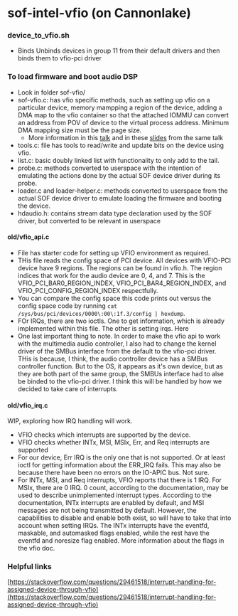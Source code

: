 # sof-intel-vfio (on Cannonlake)

### device_to_vfio.sh
* Binds Unbinds devices in group 11 from their default drivers and then binds them to vfio-pci driver


### To load firmware and boot audio DSP
* Look in folder sof-vfio/
* sof-vfio.c: has vfio specific methods, such as setting up vfio on a particular device, memory mampping a region of the device, adding a DMA map to the vfio container so that the attached IOMMU can convert an address from POV of device to the virtual process address. Minimum DMA mapping size must be the page size. 
  * More information in this <a href="https://www.youtube.com/watch?v=WFkdTFTOTpA" target="_blank">talk</a> and in these [slides](helpful/01x04-Alex_Williamson-An_Introduction_to_PCI_Device_Assignment_with_VFIO.pdf) from the same talk
* tools.c: file has tools to read/write and update bits on the device using vfio.
* list.c: basic doubly linked list with functionality to only add to the tail.
* probe.c: methods converted to userspace with the intention of emulating the actions done by the actual SOF device driver during its probe.
* loader.c and loader-helper.c: methods converted to userspace from the actual SOF device driver to emulate loading the firmware and booting the device.
* hdaudio.h: contains stream data type declaration used by the SOF driver, but converted to be relevant in userspace 

#### old/vfio_api.c
* File has starter code for setting up VFIO environment as required.
* THis file reads the config space of PCI device. All devices with VFIO-PCI device have 9 regions. The regions can be found in vfio.h. The region indices that work for the audio device are 0, 4, and 7. This is the VFIO_PCI_BAR0_REGION_INDEX, VFIO_PCI_BAR4_REGION_INDEX, and VFIO_PCI_CONFIG_REGION_INDEX respectfully. 
* You can compare the config space this code prints out versus the config space code by running `cat /sys/bus/pci/devices/0000\:00\:1f.3/config | hexdump`. 
* FOr IRQs, there are two ioctls. One to get information, which is already implemented within this file. The other is setting irqs. Here 
* One last important thing to note. In order to make the vfio api to work with the multimedia audio controller, I also had to change the kernel driver of the SMBus interface from the default to the vfio-pci driver. THis is because, I think, the audio controller device has a SMBus controller function. But to the OS, it appears as it's own device, but as they are both part of the same group, the SMBUs interface had to alse be binded to the vfio-pci driver. I think this will be handled by how we decided to take care of interrupts. 

#### old/vfio_irq.c
WIP, exploring how IRQ handling will work.
* VFIO checks which interrupts are supported by the device.
* VFIO checks whether INTx, MSI, MSIx, Err, and Req interrupts are supported
* For our device, Err IRQ is the only one that is not supported. Or at least ioctl for getting information about the ERR_IRQ fails. This may also be because there have been no errors on the IO-APIC bus. Not sure.
* For INTx, MSI, and Req interrupts, VFIO reports that there is 1 IRQ. For MSIx, there are 0 IRQ. 0 count, according to the documentation, may be used to describe unimplemented interrupt types. According to the documentation, INTx interrupts are enabled by default, and MSI messages are not being transmitted by default. However, the capabilities to disable and enable both exist, so will have to take that into account when setting IRQs. The INTx interrupts have the eventfd, maskable, and automasked flags enabled, while the rest have the eventfd and noresize flag enabled. More information about the flags in the vfio doc. 


### Helpful links
[https://stackoverflow.com/questions/29461518/interrupt-handling-for-assigned-device-through-vfio](https://stackoverflow.com/questions/29461518/interrupt-handling-for-assigned-device-through-vfio)
